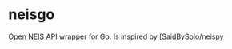 # neisgo
[Open NEIS API](https://open.neis.go.kr/) wrapper for Go. Is inspired by [SaidBySolo/neispy
